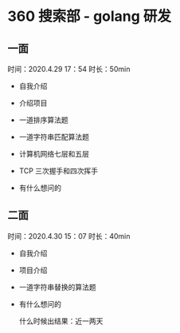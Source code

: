 # 360 搜索部 - golang 研发

## 一面

时间：2020.4.29 17：54 时长：50min

- 自我介绍

- 介绍项目

- 一道排序算法题

- 一道字符串匹配算法题

- 计算机网络七层和五层

- TCP 三次握手和四次挥手

- 有什么想问的

## 二面

时间：2020.4.30 15：07 时长：40min

- 自我介绍

- 项目介绍

- 一道字符串替换的算法题

- 有什么想问的

    什么时候出结果：近一两天
